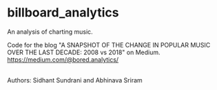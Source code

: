 # billboard_analytics
An analysis of charting music. 

Code for the blog "A SNAPSHOT OF THE CHANGE IN POPULAR MUSIC OVER THE LAST DECADE: 2008 vs 2018" on Medium. <br />
https://medium.com/@bored.analytics/

<br />Authors: Sidhant Sundrani and Abhinava Sriram 
